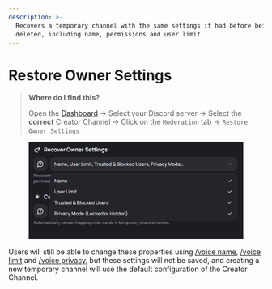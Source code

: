 ```yaml
---
description: >-
  Recovers a temporary channel with the same settings it had before being
  deleted, including name, permissions and user limit.
---
```


# Restore Owner Settings

> **Where do I find this?**
>
> Open the [Dashboard](https://tempvoice.xyz/dashboard) -> Select your Discord server -> Select the **correct** Creator Channel -> Click on the `Moderation` tab -> `Restore Owner Settings`

<figure><img src="../../.gitbook/assets/image (20).png" alt=""><figcaption></figcaption></figure>

Users will still be able to change these properties using [/voice name](../../commands/voice/name.md), [/voice limit](../../commands/voice/limit.md) and [/voice privacy](../../commands/voice/privacy.md), but these settings will not be saved, and creating a new temporary channel will use the default configuration of the Creator Channel.
